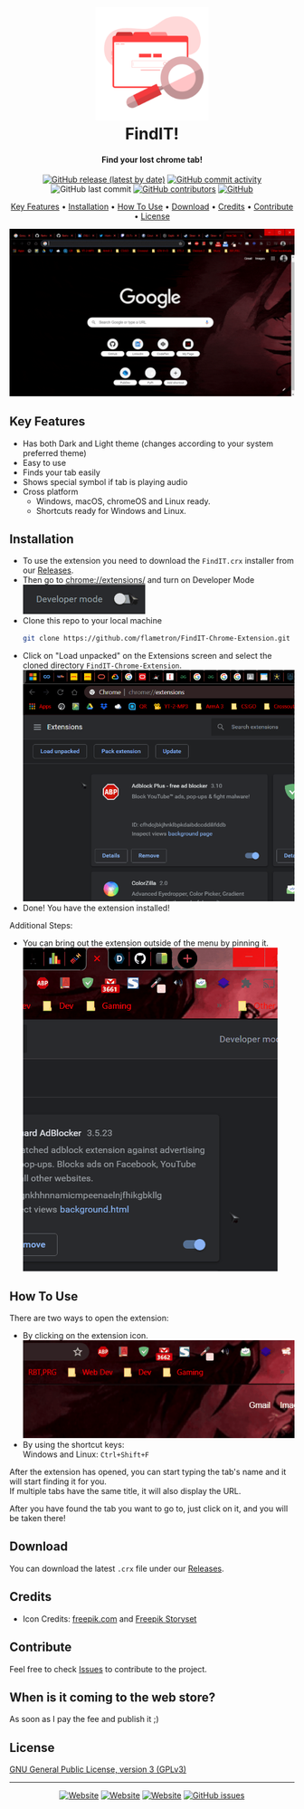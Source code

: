 
<h1 align="center">
  <br>
  <a href="https://github.com/flametron/FindIT-Chrome-Extension"><img src="./icons/icon1024.png" alt="FindIT!" width="200"></a>
  <br>
  FindIT!
  <br>
</h1>

<h4 align="center">Find your lost chrome tab!</h4>

<p align="center">
  <a href = "https://github.com/flametron/FindIT-Chrome-Extension/releases/"><img alt="GitHub release (latest by date)" src="https://img.shields.io/github/v/release/flametron/FindIT-Chrome-Extension"></a>
  <a href = "https://github.com/flametron/FindIT-Chrome-Extension/commits/"><img alt="GitHub commit activity" src="https://img.shields.io/github/commit-activity/y/flametron/FindIT-Chrome-Extension"></a>
  <img alt="GitHub last commit" src="https://img.shields.io/github/last-commit/flametron/FindIT-Chrome-Extension">
  <a href = "#contribute"><img alt="GitHub contributors" src="https://img.shields.io/github/contributors/flametron/FindIT-Chrome-Extension?color=green"></a>
  <a href = "./LICENSE.md"><img alt="GitHub" src="https://img.shields.io/github/license/flametron/FindIT-Chrome-Extension"></a>
</p>

<p align="center">
  <a href="#key-features">Key Features</a> •
  <a href="#installation">Installation</a> •
  <a href="#how-to-use">How To Use</a> •
  <a href="#download">Download</a> •
  <a href="#credits">Credits</a> •
  <a href="#contribute">Contribute</a> •
  <a href="#license">License</a>
</p>

![screenshot](./images/screenshot.gif)

## Key Features

* Has both Dark and Light theme (changes according to your system preferred theme)
* Easy to use
* Finds your tab easily
* Shows special symbol if tab is playing audio
* Cross platform
  - Windows, macOS, chromeOS and Linux ready.
  - Shortcuts ready for Windows and Linux.

## Installation

- To use the extension you need to download the `FindIT.crx` installer from our [Releases](https://github.com/flametron/FindIT-Chrome-Extension/releases/).  
- Then go to [chrome://extensions/](chrome://extensions/) and     turn on Developer Mode  
  ![screenshot](./images/turnondevmoce.gif)
- Clone this repo to your local machine
  ```bash
  git clone https://github.com/flametron/FindIT-Chrome-Extension.git
  ```
- Click on "Load unpacked" on the Extensions screen and select the cloned directory `FindIT-Chrome-Extension`.  
  ![screenshot](./images/loadunpacked.gif)
- Done! You have the extension installed!

Additional Steps:  
- You can bring out the extension outside of the menu by pinning it.  
  ![screenshot](./images/pintheextension.gif)

## How To Use

There are two ways to open the extension:
- By clicking on the extension icon.  
  ![screenshot](./images/clickonext.gif)
- By using the shortcut keys:  
  Windows and Linux: `Ctrl+Shift+F`

After the extension has opened, you can start typing the tab's name and it will start finding it for you.  
If multiple tabs have the same title, it will also display the URL.

After you have found the tab you want to go to, just click on it, and you will be taken there!

## Download

You can download the latest `.crx` file under our [Releases](https://github.com/flametron/FindIT-Chrome-Extension/releases/).

## Credits

- Icon Credits: [freepik.com](https://www.freepik.com/) and [Freepik Storyset](https://storyset.com/web)

## Contribute

Feel free to check [Issues](https://github.com/flametron/FindIT-Chrome-Extension/issues) to contribute to the project.

## When is it coming to the web store?

As soon as I pay the fee and publish it ;) 

## License

[GNU General Public License, version 3 (GPLv3)](./LICENSE.md)

---


<p align="center">
<a href="https://sayankundu.in/"><img alt="Website" src="https://img.shields.io/website?down_message=https%3A%2F%2Fsayankundu.in%2F&up_message=https%3A%2F%2Fsayankundu.in%2F&url=https%3A%2F%2Fsayankundu.in%2F"></a>
<a href="https://github.com/flametron"><img alt="Website" src="https://img.shields.io/website?down_message=%40flametron&label=github&up_message=%40flametron&url=https%3A%2F%2Fgithub.com%2Fflametron"></a>
<a href="https://www.linkedin.com/in/sayan-kundu-flametron/"><img alt="Website" src="https://img.shields.io/website?down_message=Sayan%20Kundu&label=linkedIn&up_message=Sayan%20Kundu&url=https%3A%2F%2Fwww.linkedin.com%2Fin%2Fsayan-kundu-flametron%2F"></a>
<a href="./issues/"><img alt="GitHub issues" src="https://img.shields.io/github/issues/flametron/FindIT-Chrome-Extension"></a>
</p>
